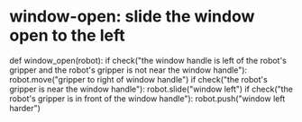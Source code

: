 # window-open: slide the window open to the left
def window_open(robot):
    if check("the window handle is left of the robot's gripper and the robot's gripper is not near the window handle"):
        robot.move("gripper to right of window handle")
    if check("the robot's gripper is near the window handle"):
        robot.slide("window left")
    if check("the robot's gripper is in front of the window handle"):
        robot.push("window left harder")